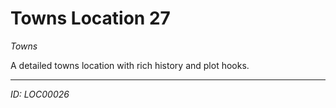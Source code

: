 # Towns Location 27

*Towns*

A detailed towns location with rich history and plot hooks.

---
*ID: LOC00026*